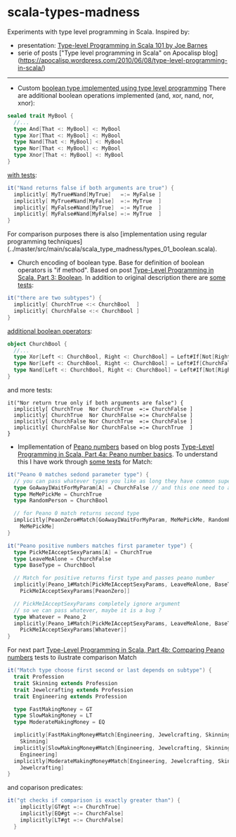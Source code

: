 # scala-types-madness

Experiments with type level programming in Scala. Inspired by:
- presentation: [Type-level Programming in Scala 101 by Joe Barnes](https://www.youtube.com/watch?v=_-J4YRI1rAw)
- serie of posts ["Type level programming in Scala" on Apocalisp blog] (https://apocalisp.wordpress.com/2010/06/08/type-level-programming-in-scala/)

---

* Custom [boolean type implemented using type level programming](../master/src/main/scala/scala_type_madness/types_01_boolean_using_types.scala) 
There are additional boolean operations implemented (and, xor, nand, nor, xnor):
```scala
sealed trait MyBool {
  //...
  type And[That <: MyBool] <: MyBool
  type Xor[That <: MyBool] <: MyBool
  type Nand[That <: MyBool] <: MyBool
  type Nor[That <: MyBool] <: MyBool
  type Xnor[That <: MyBool] <: MyBool
}
```
[with tests](../master/src/test/scala/scala_type_madness/types_01_boolean_using_types_spec.scala):
```scala
it("Nand returns false if both arguments are true") {
  implicitly[ MyTrue#Nand[MyTrue]   =:= MyFalse ]
  implicitly[ MyTrue#Nand[MyFalse]  =:= MyTrue  ]
  implicitly[ MyFalse#Nand[MyTrue]  =:= MyTrue  ]
  implicitly[ MyFalse#Nand[MyFalse] =:= MyTrue  ]
}
```
For comparison purposes there is also [implementation using regular programming techniques] (../master/src/main/scala/scala_type_madness/types_01_boolean.scala).

* Church encoding of boolean type. Base for definition of boolean operators is "if method". Based on post [Type-Level Programming in Scala, Part 3: Boolean](https://apocalisp.wordpress.com/2010/06/13/type-level-programming-in-scala-part-3-boolean/). In addition to original description there are [some tests](../master/src/test/scala/scala_type_madness/types_03_church_booleans_spec.scala):
```scala
it("there are two subtypes") {
  implicitly[ ChurchTrue <:< ChurchBool  ]
  implicitly[ ChurchFalse <:< ChurchBool ]
}
```
[additional boolean operators](../master/src/main/scala/scala_type_madness/types_03_church_booleans.scala):
```scala
object ChurchBool {
  //...
  type Xor[Left <: ChurchBool, Right <: ChurchBool] = Left#If[Not[Right], Right, ChurchBool]
  type Nor[Left <: ChurchBool, Right <: ChurchBool] = Left#If[ChurchFalse,Not[Right],ChurchBool]
  type Nand[Left <: ChurchBool, Right <: ChurchBool] = Left#If[Not[Right], ChurchTrue, ChurchBool]
}
```
and more tests:
```
it("Nor return true only if both arguments are false") {
  implicitly[ ChurchTrue  Nor ChurchTrue  =:= ChurchFalse ]
  implicitly[ ChurchTrue  Nor ChurchFalse =:= ChurchFalse ]
  implicitly[ ChurchFalse Nor ChurchTrue  =:= ChurchFalse ]
  implicitly[ ChurchFalse Nor ChurchFalse =:= ChurchTrue  ]
}
```
* Impllementation of [Peano numbers](../master/src/test/scala/scala_type_madness/types_04_peano_num_spec.scala) based on blog posts [Type-Level Programming in Scala, Part 4a: Peano number basics](https://apocalisp.wordpress.com/2010/06/16/type-level-programming-in-scala-part-4a-peano-number-basics/). To understand this I have work through [some tests](../master/src/main/scala/scala_type_madness/types_04_peano_num.scala) for Match:
```scala
it("Peano 0 matches sedond parameter type") {
  // you can pass whatever types you like as long they have common super type
  type GoAwayIWaitForMyParam[A] = ChurchFalse // and this one need to accept type param
  type MeMePickMe = ChurchTrue
  type RandomPerson = ChurchBool

  // for Peano 0 match returns second type
  implicitly[PeaonZero#Match[GoAwayIWaitForMyParam, MeMePickMe, RandomPerson] =:= 
    MeMePickMe]
}

it("Peano positive numbers matches first parameter type") {
  type PickMeIAcceptSexyParams[A] = ChurchTrue
  type LeaveMeAlone = ChurchFalse
  type BaseType = ChurchBool

  // Match for positive returns first type and passes peano number
  implicitly[Peano_1#Match[PickMeIAcceptSexyParams, LeaveMeAlone, BaseType] =:= 
    PickMeIAcceptSexyParams[PeaonZero]]

  // PickMeIAcceptSexyParams completely ignore argument 
  // so we can pass whatever, maybe it is a bug ?
  type Whatever = Peano_2 
  implicitly[Peano_1#Match[PickMeIAcceptSexyParams, LeaveMeAlone, BaseType] =:= 
    PickMeIAcceptSexyParams[Whatever]]
}
```
For next part [Type-Level Programming in Scala, Part 4b: Comparing Peano numbers](https://apocalisp.wordpress.com/2010/06/17/type-level-programming-in-scala-part-4b-comparing-peano-numbers/) tests to ilustrate comparison Match
```scala
it("Match type choose first second or last depends on subtype") {
  trait Profession
  trait Skinning extends Profession
  trait Jewelcrafting extends Profession
  trait Engineering extends Profession

  type FastMakingMoney = GT
  type SlowMakingMoney = LT
  type ModerateMakingMoney = EQ

  implicitly[FastMakingMoney#Match[Engineering, Jewelcrafting, Skinning, Profession] =:=
    Skinning]
  implicitly[SlowMakingMoney#Match[Engineering, Jewelcrafting, Skinning, Profession] =:=
    Engineering]
  implicitly[ModerateMakingMoney#Match[Engineering, Jewelcrafting, Skinning, Profession] =:=
    Jewelcrafting]
}
```
and coparison predicates:
```scala
it("gt checks if comparison is exactly greater than") {
    implicitly[GT#gt =:= ChurchTrue]
    implicitly[EQ#gt =:= ChurchFalse]
    implicitly[LT#gt =:= ChurchFalse]
  }
```
